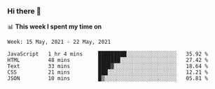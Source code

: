 ### Hi there 👋

📊 __This week I spent my time on__
<!--START_SECTION:waka-->
```text
Week: 15 May, 2021 - 22 May, 2021

JavaScript   1 hr 4 mins     █████████░░░░░░░░░░░░░░░░   35.92 % 
HTML         48 mins         ███████░░░░░░░░░░░░░░░░░░   27.42 % 
Text         33 mins         ████▓░░░░░░░░░░░░░░░░░░░░   18.64 % 
CSS          21 mins         ███░░░░░░░░░░░░░░░░░░░░░░   12.21 % 
JSON         10 mins         █▒░░░░░░░░░░░░░░░░░░░░░░░   05.81 % 
```
<!--END_SECTION:waka-->
<!--
**SREEHARI-M-S/SREEHARI-M-S** is a ✨ _special_ ✨ repository because its `README.md` (this file) appears on your GitHub profile.

Here are some ideas to get you started:

- 🔭 I’m currently working on ...
- 🌱 I’m currently learning ...
- 👯 I’m looking to collaborate on ...
- 🤔 I’m looking for help with ...
- 💬 Ask me about ...
- 📫 How to reach me: ...
- 😄 Pronouns: ...
- ⚡ Fun fact: ...
-->
